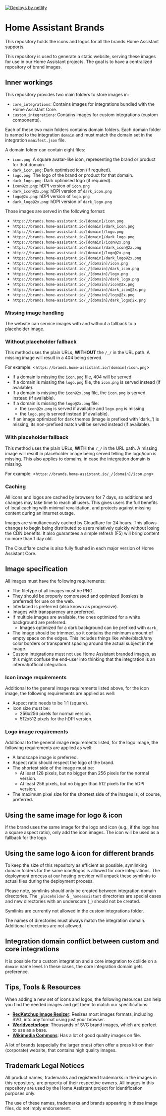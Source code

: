 [![Deploys by netlify](https://www.netlify.com/img/global/badges/netlify-color-bg.svg)](https://www.netlify.com)

# Home Assistant Brands

This repository holds the icons and logos for all the brands Home Assistant
supports.

This repository is used to generate a static website, serving these images
for use in our Home Assistant projects. The goal is to have a centralized
repository of brand images.

## Inner workings

This repository provides two main folders to store images in:

- `core_integrations`: Contains images for integrations bundled with the
  Home Assistant Core.
- `custom_integrations`: Contains images for custom integrations
  (custom components).

Each of these two main folders contains domain folders. Each domain folder is
named to the integration `domain` and must match the domain set in the
integration `manifest.json` file.

A domain folder can contain eight files:

- `icon.png`: A square avatar-like icon, representing the brand or product for that domain.
- `dark_icon.png`: Dark optimised icon (if required).
- `logo.png`: The logo of the brand or product for that domain.
- `dark_logo.png`: Dark optimised logo (if required).
- `icon@2x.png`: hDPI version of `icon.png`
- `dark_icon@2x.png`: hDPI version of `dark_icon.png`
- `logo@2x.png`: hDPI version of `logo.png`
- `dark_logo@2x.png`: hDPI version of `dark_logo.png`

Those images are served in the following format:

- `https://brands.home-assistant.io/[domain]/icon.png`
- `https://brands.home-assistant.io/[domain]/dark_icon.png`
- `https://brands.home-assistant.io/[domain]/logo.png`
- `https://brands.home-assistant.io/[domain]/dark_logo.png`
- `https://brands.home-assistant.io/[domain]/icon@2x.png`
- `https://brands.home-assistant.io/[domain]/dark_icon@2x.png`
- `https://brands.home-assistant.io/[domain]/logo@2x.png`
- `https://brands.home-assistant.io/[domain]/dark_logo@2x.png`
- `https://brands.home-assistant.io/_/[domain]/icon.png`
- `https://brands.home-assistant.io/_/[domain]/dark_icon.png`
- `https://brands.home-assistant.io/_/[domain]/logo.png`
- `https://brands.home-assistant.io/_/[domain]/dark_logo.png`
- `https://brands.home-assistant.io/_/[domain]/icon@2x.png`
- `https://brands.home-assistant.io/_/[domain]/dark_icon@2x.png`
- `https://brands.home-assistant.io/_/[domain]/logo@2x.png`
- `https://brands.home-assistant.io/_/[domain]/dark_logo@2x.png`

### Missing image handling

The website can service images with and without a fallback to a placeholder
image.

### Without placeholder fallback

This method uses the plain URLs, **WITHOUT** the `/_/` in the URL path.
A missing image will result in a 404 being served.

For example: <`https://brands.home-assistant.io/[domain]/icon.png`>

- If a domain is missing the `icon.png` file, 404 will be served
- If a domain is missing the `logo.png` file, the `icon.png` is served instead (if available).
- If a domain is missing the `icon@2x.png` file, the `icon.png` is served instead (if available).
- If a domain is missing the `logo@2x.png` file:
  - the `icon@2x.png` is served if available and `logo.png` is missing
  - the `logo.png` is served instead (if available).
- If an image optimized for dark themes (image is prefixed with 'dark_') is missing, its non-prefixed match will be served instead (if available).

### With placeholder fallback

This method uses the plain URLs, **WITH** the `/_/` in the URL path.
A missing image will result in placeholder image being served telling the logo/icon is missing.
This also applies to domains, in case the integration domain is missing.

For example: <`https://brands.home-assistant.io/_/[domain]/icon.png`>

### Caching

All icons and logos are cached by browsers for 7 days, so additions and changes may take time to reach all users. This gives users the full benefits of local caching with minimal revalidation, and protects against missing content during an internet outage.

Images are simultaneously cached by Cloudflare for 24 hours. This allows changes to begin being distributed to users relatively quickly without losing the CDN benefits. It also guarantees a simple refresh (F5) will bring content no more than 1 day old.

The Cloudflare cache is also fully flushed in each major version of Home Assistant Core.

## Image specification

All images must have the following requirements:

- The filetype of all images must be PNG.
- They should be properly compressed and optimized (lossless is preferred) for use on the web.
- Interlaced is preferred (also known as progressive).
- Images with transparency are preferred.
- If multiple images are available, the ones optimized for a white background are preferred.
  - Images optimized for a dark background can be prefixed with `dark_`
- The image should be trimmed, so it contains the minimum amount of empty space on the edges.
  This includes things like white/black/any color borders or transparent spacing around the actual
  subject in the image.
- Custom integrations must not use Home Assistant branded images, as this might confuse the end-user into thinking that the integration is an internal/official integration.

### Icon image requirements

Additional to the general image requirements listed above, for the icon image,
the following requirements are applied as well:

- Aspect ratio needs to be 1:1 (square).
- Icon size must be:
  - 256x256 pixels for normal version.
  - 512x512 pixels for the hDPI version.

### Logo image requirements

Additional to the general image requirements listed, for the logo image,
the following requirements are applied as well:

- A landscape image is preferred.
- Aspect ratio should respect the logo of the brand.
- The shortest side of the image must be:
  - At least 128 pixels, but no bigger than 256 pixels for the normal version.
  - At least 256 pixels, but no bigger than 512 pixels for the hDPI version.
- The maximum pixel size for the shortest side of the images is, of course, preferred.

## Using the same image for logo & icon

If the brand uses the same image for the logo and icon (e.g., if the logo has a square aspect ratio),
only add the icon images. The icon will be used as a fallback for the logo.

## Using the same logo & icon for different brands

To keep the size of this repository as efficient as possible,
symlinking domain folders for the same icon/logos is allowed for core integrations. The deployment
process at our hosting provider will unpack these symlinks to actual files
during the deployment process.

Please note, symlinks should only be created between integration domain
directories. The `_placeholder` & `_homeassistant` directories are special
cases and new directories with an underscore (`_`) should not be created.

Symlinks are currently not allowed in the custom integrations folder.

The names of directories must always match the integration domain. Additional
directories are not allowed.

## Integration domain conflict between custom and core integrations

It is possible for a custom integration and a core integration to collide on
a `domain` name level. In these cases, the core integration domain gets
preference.

## Tips, Tools & Resources

When adding a new set of icons and logos, the following resources can help you
find the needed images and get them to match our specifications:

- [**RedKetchup Image Resizer**](https://redketchup.io/image-resizer):
  Resizes most images formats, including SVG, into any format using just your
  browser.
- [**Worldvectorlogo**](https://worldvectorlogo.com/):
  Thousands of SVG brand images, which are perfect to use as a base.
- [**Wikimedia Commons**](https://commons.wikimedia.org/):
  Has a lot of good quality images on file.

A lot of brands (especially the larger ones) often offer a press kit on
their (corporate) website, that contains high quality images.

## Trademark Legal Notices

All product names, trademarks and registered trademarks in the images in this
repository, are property of their respective owners. All images in this
repository are used by the Home Assistant project for identification purposes
only.

The use of these names, trademarks and brands appearing in these image files,
do not imply endorsement.
